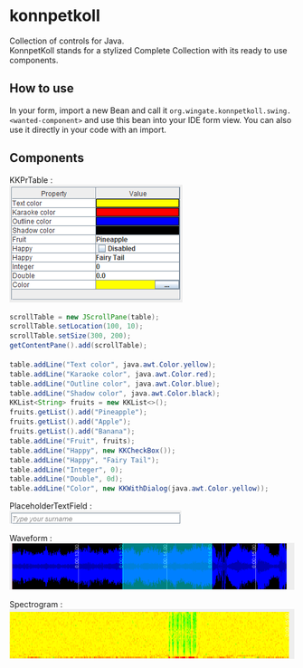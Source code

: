 # konnpetkoll
Collection of controls for Java.<br />
KonnpetKoll stands for a stylized Complete Collection with its ready to use components.
## How to use
In your form, import a new Bean and call it ```org.wingate.konnpetkoll.swing.<wanted-component>``` and use this bean into your IDE form view. You can also use it directly in your code with an import.
## Components

KKPrTable :<br />
![KKPrTable](https://github.com/TW2/konnpetkoll/blob/main/screenshots/01.png)
```Java
scrollTable = new JScrollPane(table);
scrollTable.setLocation(100, 10);
scrollTable.setSize(300, 200);
getContentPane().add(scrollTable);

table.addLine("Text color", java.awt.Color.yellow);
table.addLine("Karaoke color", java.awt.Color.red);
table.addLine("Outline color", java.awt.Color.blue);
table.addLine("Shadow color", java.awt.Color.black);
KKList<String> fruits = new KKList<>();
fruits.getList().add("Pineapple");
fruits.getList().add("Apple");
fruits.getList().add("Banana");
table.addLine("Fruit", fruits);
table.addLine("Happy", new KKCheckBox());
table.addLine("Happy", "Fairy Tail");
table.addLine("Integer", 0);
table.addLine("Double", 0d);
table.addLine("Color", new KKWithDialog(java.awt.Color.yellow));
```

PlaceholderTextField :<br />
![PlaceholderTextField](https://github.com/TW2/konnpetkoll/blob/main/screenshots/02.png)

Waveform :<br />
![Waveform](https://github.com/TW2/konnpetkoll/blob/main/screenshots/03.png)

Spectrogram :<br />
![Spectrogram](https://github.com/TW2/konnpetkoll/blob/main/screenshots/04.png)
